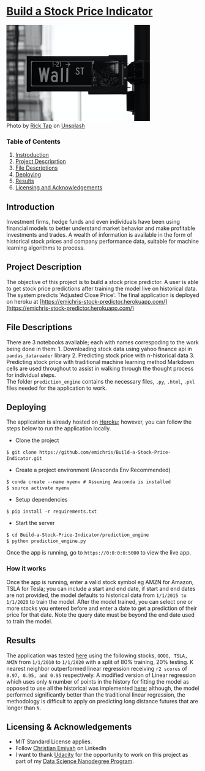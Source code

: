 # [Build a Stock Price Indicator](https://emichris-stock-predictor.herokuapp.com/)

<img src="prediction_engine/static/wallstreet.jpg" alt="Wall Street" height="250"> <br>
Photo by [Rick Tap](https://unsplash.com/@ricktap?utm_medium=referral&amp;utm_campaign=photographer-credit&amp;utm_content=creditBadge) on [Unsplash](https://unsplash.com/)

### Table of Contents

1. [Instroduction](#intro)
2. [Project Descriprtion](#description)
3. [File Descriptions](#files)
4. [Deploying](#deploy)
4. [Results](#results)
5. [Licensing and Acknowledgements](#licensing)


## Introduction <a name="intro"> </a>

Investment firms, hedge funds and even individuals have been using financial models to better understand market behavior and make profitable investments and trades. A wealth of information is available in the form of historical stock prices and company performance data, suitable for machine learning algorithms to process.


## Project Description <a name="description"> </a>

The objective of this project is to build a stock price predictor. A user is able to get stock price predictions after training the model live on historical data. The system predicts 'Adjusted Close Price'. The final application is deployed on heroku at [https://emichris-stock-predictor.herokuapp.com/](https://emichris-stock-predictor.herokuapp.com/)


## File Descriptions <a name="files"></a>

There are 3 notebooks available; each with names correspoding to the work being done in them: 
    1. Downloading stock data using yahoo finance api in `pandas_datareader` library
    2. Predicting stock price with n-historical data 
    3. Predicting stock price with traditional machine learning method
Markdown cells are used throughout to assist in walking through the thought process for individual steps.  
The folder `prediction_engine` contains the necessary files, `.py`, `.html`, `.pkl` files needed for the application to work. 


## Deploying <a name="deploy"></a>
The application is already hosted on [Heroku](https://emichris-stock-predictor.herokuapp.com/); however, you can follow the steps below to run the application locally.  

+ Clone the project
```
$ git clone https://github.com/emichris/Build-a-Stock-Price-Indicator.git
```

+ Create a project environment (Anaconda Env Recommended)
```
$ conda create --name myenv # Assuming Anaconda is installed
$ source activate myenv
```

+ Setup dependencies
```
$ pip install -r requirements.txt
```

+ Start the server
```
$ cd Build-a-Stock-Price-Indicator/prediction_engine
$ python prediction_engine.py
```
Once the app is running, go to `https://0:0:0:0:5000` to view the live app. 

### How it works
Once the app is running, enter a valid stock symbol eg AMZN for Amazon, TSLA for Tesla; you can include a start and end date, if start and end dates are not provided, the model defaults to historical data from `1/1/2015 to 1/1/2020` to train the model. After the model trained, you can select one or more stocks you entered before and enter a date to get a prediction of their price for that date. Note the query date must be beyond the end date used to train the model. 


## Results<a name="results"></a>
The application was tested [here](https://github.com/emichris/Build-a-Stock-Price-Indicator/blob/master/stock_price_prediction.ipynb) using the following stocks, `GOOG, TSLA, AMZN` from `1/1/2010` to `1/1/2020` with a split of 80% training, 20% testing. K nearest neighbor outperformed linear regression receiving `r2 scores` of `0.97, 0.95, and 0.95` respectively. A modified version of Linear regression which uses only `N` number of points in the history for fitting the model as opposed to use all the historical was implemented [here](https://github.com/emichris/Build-a-Stock-Price-Indicator/blob/master/predicting_stock_price(with%20n-historical%20data).ipynb); although, the model performed significantly better than the traditional linear regression, the methodology is difficult to apply on predicting long distance futures that are longer than `N`. 


## Licensing & Acknowledgements<a name="licensing"></a>

- MIT Standard License applies. 
- Follow [Christian Emiyah](https://www.linkedin.com/in/christian-emiyah/) on LinkedIn
- I want to thank [Udacity](https://udacity.com) for the opportunity to work on this project as part of my [Data Science Nanodegree Program](https://www.udacity.com/course/data-scientist-nanodegree--nd025). 
